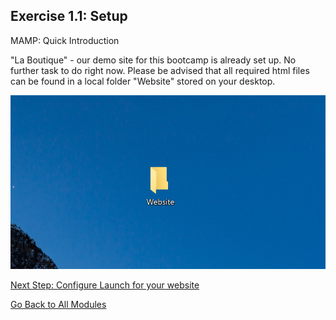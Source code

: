 ## Exercise 1.1: Setup

MAMP: Quick Introduction

"La Boutique" - our demo site for this bootcamp is already set up. No further task to do right now.
Please be advised that all required html files can be found in a local folder "Website" stored on your desktop.

![Launch Setup](/images/mamp.png)

[Next Step: Configure Launch for your website](https://github.com/joern-daudert/aam-bootcamp/blob/master/launch/README.md)

[Go Back to All Modules](https://github.com/joern-daudert/aam-bootcamp/edit/master/aam-bootcamp)
